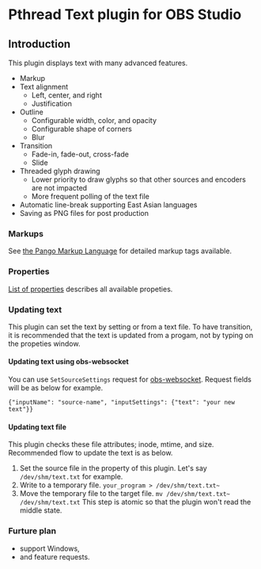 # Pthread Text plugin for OBS Studio

## Introduction

This plugin displays text with many advanced features.

* Markup
* Text alignment
  * Left, center, and right
  * Justification
* Outline
  * Configurable width, color, and opacity
  * Configurable shape of corners
  * Blur
* Transition
  * Fade-in, fade-out, cross-fade
  * Slide
* Threaded glyph drawing
  * Lower priority to draw glyphs so that other sources and encoders are not impacted
  * More frequent polling of the text file
* Automatic line-break supporting East Asian languages
* Saving as PNG files for post production

### Markups

See [the Pango Markup Language](https://docs.gtk.org/Pango/pango_markup.html)
for detailed markup tags available.

### Properties

[List of properties](doc/properties.md) describes all available propeties.

### Updating text

This plugin can set the text by setting or from a text file.
To have transition, it is recommended that the text is updated from a progam, not by typing on the propeties window.

#### Updating text using obs-websocket

You can use `SetSourceSettings` request for [obs-websocket](https://github.com/obsproject/obs-websocket/).
Request fields will be as below for example.
```
{"inputName": "source-name", "inputSettings": {"text": "your new text"}}
```

#### Updating text file

This plugin checks these file attributes; inode, mtime, and size.
Recommended flow to update the text is as below.
1. Set the source file in the property of this plugin. Let's say ```/dev/shm/text.txt``` for example.
2. Write to a temporary file.
   ```your_program > /dev/shm/text.txt~```
3. Move the temporary file to the target file.
   ```mv /dev/shm/text.txt~ /dev/shm/text.txt```
   This step is atomic so that the plugin won't read the middle state.

### Furture plan

* support Windows,
* and feature requests.
